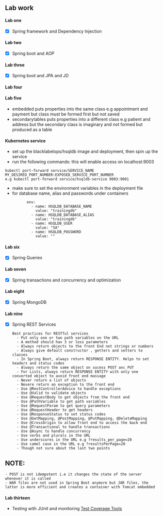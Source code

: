 ## Lab work

#### Lab one

- [x] Spring framework and Dependency Injection

#### Lab two

- [x] Spring boot and AOP

#### Lab three

- [x] Spring boot and JPA and JD

#### Lab four

#### Lab five

- embedded puts properties into the same class e.g appointment and payment but class must be formed first but not saved
- secondarytables puts properties into a different class e.g patient and address but the secondary class is imaginary and not formed but produced as a table

#### Kubernetes service
- set up the blacklabelops/hsqldb image and deployment, then spin up the service
- run the following commands: this will enable access on localhost:9003
```
kubectl port-forward service/SERVICE_NAME MY_DESIRED_PORT_NUMBER:EXPOSED_SERVICE_PORT_NUMBER
e.g kubectl port-forward service/hsqldb-service 9003:9001
```
- make sure to set the environment variables in the deployment file
- for database name, alias and passwords under containers
```
          env:
            - name: HSQLDB_DATABASE_NAME
              value: "trainingdb"
            - name: HSQLDB_DATABASE_ALIAS
              value: "trainingdb"
            - name: HSQLDB_USER
              value: "SA"
            - name: HSQLDB_PASSWORD
              value: ""
```


#### Lab six
- [x] Spring Queries

#### Lab seven
- [x] Spring transactions and concurrency and optimization

#### Lab eight

- [x] Spring MongoDB

#### Lab nine
- [x] Spring REST Services

      Best practices for RESTful services
        - Put only one or two path variables on the URL
        - A method should hav 3 or less parameters
        - Always return objects to the front End not strings or numbers
        - Always give default constructor , getters and setters to classes
        - In Spring Boot, always return RESPONSE ENTITY. Helps to set headers and status codes
        - Always return the same object on sucess POST anc PUT
        - For Lists, always return RESPONSE ENTITY with only one converted object to avoid front end massage
        - Never return a list of objects
        - Nevere return an exception to the front end
        - Use @RestControllerAdvice to handle exceptions
        - Use @Valid to validate objects
        - Use @RequestBody to get objects from the front end
        - Use @PathVariable to get path variables
        - Use @RequestParam to get query parameters
        - Use @RequestHeader to get headers
        - Use @ResponseStatus to set status codes
        - Use @GetMapping, @PostMapping, @PutMapping, @DeleteMapping
        - Use @CrossOrigin to allow front end to access the back end
        - Use @Transactional to handle transactions
        - Use @Async to handle concurrency
        - Use verbs and plurals in the URL
        - Use underscores in the URL e.g ?results_per_page=20
        - Use camel case in the URL e.g ?resultsPerPage=20
        - Though not sure about the last two points

## NOTE:
    - POST is not idempotent i.e it changes the state of the server whenever it is called
    - WAR files are not used in Spring Boot anymore but JAR files, the latter is more efficient and creates a container with Tomcat embedded


#### Lab thirteen
- Testing with JUnit and monitoring
[Test Coverage Tools](https://www.unlogged.io/post/code-coverage-tools-in-java-spring-boot-a-comprehensive-guide)

